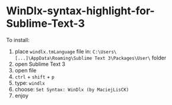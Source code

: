 # WinDlx-syntax-highlight-for-Sublime-Text-3

To install:

1. place `windlx.tmLanguage` file in: `C:\Users\[...]\AppData\Roaming\Sublime Text 3\Packages\User\` folder
2. open Sublime Text 3
3. open file
4. `ctrl` + `shift` + `p`
5. type: `windlx`
6. choose: `Set Syntax: WinDlx (by MaciejLisCK)`
7. enjoy
